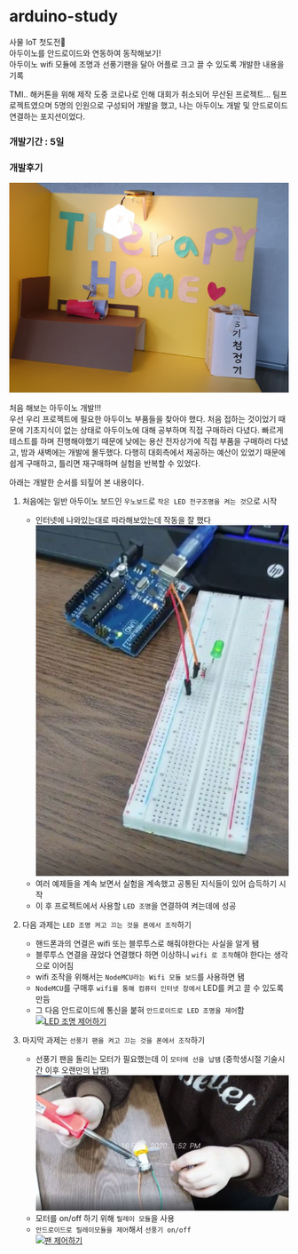 # arduino-study
사물 IoT 첫도전🙌   
아두이노를 안드로이드와 연동하여 동작해보기!   
아두이노 wifi 모듈에 조명과 선풍기팬을 달아 어플로 크고 끌 수 있도록 개발한 내용을 기록   
    
TMI.. 해커톤을 위해 제작 도중 코로나로 인해 대회가 취소되어 무산된 프로젝트... 팀프로젝트였으며 5명의 인원으로 구성되어 개발을 했고, 나는 아두이노 개발 및 안드로이드 연결하는 포지션이었다.
   
### 개발기간 : 5일   
   
### 개발후기   
![프로젝트 작품](image/therapyhome_edit.jpg)

처음 해보는 아두이노 개발!!!   
우선 우리 프로젝트에 필요한 아두이노 부품들을 찾아야 했다. 처음 접하는 것이었기 때문에 기초지식이 없는 상태로 아두이노에 대해 공부하며 직접 구매하러 다녔다. 빠르게 테스트를 하며 진행해야했기 때문에 낮에는 용산 전자상가에 직접 부품을 구매하러 다녔고, 밤과 새벽에는 개발에 몰두했다. 다행히 대회측에서 제공하는 예산이 있었기 때문에 쉽게 구매하고, 틀리면 재구매하며 실험을 반복할 수 있었다.   
   
아래는 개발한 순서를 되짚어 본 내용이다.   
   
1. 처음에는 일반 아두이노 보드인 `우노보드`로 `작은 LED 전구조명을 켜는 것`으로 시작
    - 인터넷에 나와있는대로 따라해보았는데 작동을 잘 했다
    ![전구조명 켜기](image/light.JPG)
    - 여러 예제들을 계속 보면서 실험을 계속했고 공통된 지식들이 있어 습득하기 시작
    - 이 후 프로젝트에서 사용할 `LED 조명`을 연결하여 켜는데에 성공

2. 다음 과제는 `LED 조명 켜고 끄는 것을 폰에서 조작`하기   
    - 핸드폰과의 연결은 wifi 또는 블루투스로 해줘야한다는 사실을 알게 됌   
    - 블루투스 연결을 끊었다 연결했다 하면 이상하니 `wifi 로 조작`해야 한다는 생각으로 이어짐   
    - wifi 조작을 위해서는 `NodeMCU라는 Wifi 모듈 보드`를 사용하면 됌   
    - `NodeMCU`를 구매후 `wifi를 통해 컴퓨터 인터넷 창에서` LED를 켜고 끌 수 있도록 만듬   
    - 그 다음 안드로이드에 통신을 붙혀 `안드로이드로 LED 조명을 제어`함    
[![LED 조명 제어하기](http://img.youtube.com/vi/4mKKopa4ZHY/0.jpg)](https://youtu.be/4mKKopa4ZHY) 


3. 마지막 과제는 `선풍기 팬을 켜고 끄는 것을 폰에서 조작`하기
    - 선풍기 팬을 돌리는 모터가 필요했는데 이 `모터에 선을 납땜` (중학생시절 기술시간 이후 오랜만의 납땜)
    ![프로젝트 작품](image/motor.JPG)
    - 모터를 on/off 하기 위해 `릴레이 모듈`을 사용
    - `안드로이드로 릴레이모듈을 제어`해서 `선풍기 on/off`    
[![팬 제어하기](http://img.youtube.com/vi/D44EJ_J0rOg/0.jpg)](https://youtu.be/D44EJ_J0rOg)